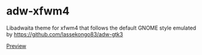 # adw-xfwm4
Libadwaita theme for xfwm4 that follows the default GNOME style emulated by https://github.com/lassekongo83/adw-gtk3



[Preview](https://user-images.githubusercontent.com/6712155/214208216-325880dc-64b2-4dbb-be3b-d21c41e93d1d.mp4)
